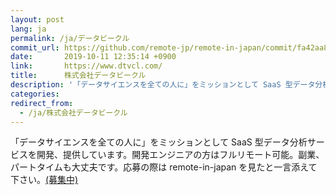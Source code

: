 ```yaml
---
layout: post
lang: ja
permalink: /ja/データビークル
commit_url: https://github.com/remote-jp/remote-in-japan/commit/fa42aa8869015129f163fffa4c780b8617549501
date:       2019-10-11 12:35:14 +0900
link:       https://www.dtvcl.com/
title:      株式会社データビークル
description: '「データサイエンスを全ての人に」をミッションとして SaaS 型データ分析サービスを開発、提供しています。開発エンジニアの方はフルリモート可能。副業、パートタイムも大丈夫です。応募の際は remote-in-japan を見たと一言添えて下さい。(募集中)'
categories: 
redirect_from:
  - /ja/株式会社データビークル
---
```


<p>「データサイエンスを全ての人に」をミッションとして SaaS 型データ分析サービスを開発、提供しています。開発エンジニアの方はフルリモート可能。副業、パートタイムも大丈夫です。応募の際は remote-in-japan を見たと一言添えて下さい。<a href="https://www.dtvcl.com/recruitment/">(募集中)</a></p>
